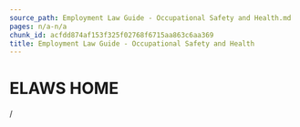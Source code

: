 ```yaml
---
source_path: Employment Law Guide - Occupational Safety and Health.md
pages: n/a-n/a
chunk_id: acfdd874af153f325f02768f6715aa863c6aa369
title: Employment Law Guide - Occupational Safety and Health
---
```

# ELAWS HOME

/

